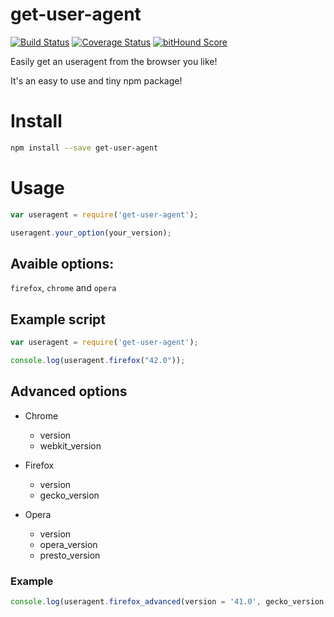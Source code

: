 # get-user-agent
[![Build Status](https://travis-ci.org/fscherwi/get-user-agent.svg?branch=master)](https://travis-ci.org/fscherwi/get-user-agent) [![Coverage Status](https://coveralls.io/repos/fscherwi/get-user-agent/badge.svg?branch=master&service=github)](https://coveralls.io/github/fscherwi/get-user-agent?branch=master) [![bitHound Score](https://www.bithound.io/github/fscherwi/get-user-agent/badges/score.svg)](https://www.bithound.io/github/fscherwi/get-user-agent)

Easily get an useragent from the browser you like!

It's an easy to use and tiny npm package!

# Install

```sh
npm install --save get-user-agent
```

# Usage

```js
var useragent = require('get-user-agent');

useragent.your_option(your_version);
```

## Avaible options:
`firefox`, `chrome` and `opera`

## Example script

```js
var useragent = require('get-user-agent');

console.log(useragent.firefox("42.0"));
```

## Advanced options
- Chrome
  - version
  - webkit_version

- Firefox
  - version
  - gecko_version

- Opera
  - version
  - opera_version
  - presto_version

### Example

```js
console.log(useragent.firefox_advanced(version = '41.0', gecko_version = '20100101'));
```
